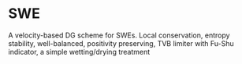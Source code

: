 # SWE
A velocity-based DG scheme for SWEs.
Local conservation, entropy stability, well-balanced, positivity preserving, TVB limiter with Fu-Shu indicator, a simple wetting/drying treatment
